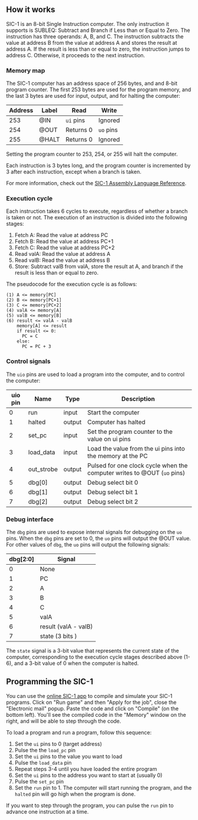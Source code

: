 <!---

This file is used to generate your project datasheet. Please fill in the information below and delete any unused
sections.

You can also include images in this folder and reference them in the markdown. Each image must be less than
512 kb in size, and the combined size of all images must be less than 1 MB.
-->

## How it works

SIC-1 is an 8-bit Single Instruction computer. The only instruction it supports is SUBLEQ: Subtract and Branch if Less than or Equal to Zero. The instruction has three operands: A, B, and C. The instruction subtracts the value at address B from the value at address A and stores the result at address A. If the result is less than or equal to zero, the instruction jumps to address C. Otherwise, it proceeds to the next instruction.

### Memory map

The SIC-1 computer has an address space of 256 bytes, and and 8-bit program counter. The first 253 bytes are used for the program memory, and the last 3 bytes are used for input, output, and for halting the computer:

| Address | Label | Read      | Write     |
|---------|-------|-----------|-----------|
| 253     | @IN   | `ui` pins | Ignored   |
| 254     | @OUT  | Returns 0 | `uo` pins |
| 255     | @HALT | Returns 0 | Ignored   |

Setting the program counter to 253, 254, or 255 will halt the computer.

Each instruction is 3 bytes long, and the program counter is incremented by 3 after each instruction, except when a branch is taken.

For more information, check out the [SIC-1 Assembly Language Reference](https://github.com/jaredkrinke/sic1/blob/master/sic1-assembly.md).

### Execution cycle

Each instruction takes 6 cycles to execute, regardless of whether a branch is taken or not. The execution of an instruction is divided into the following stages:

1. Fetch A: Read the value at address PC
2. Fetch B: Read the value at address PC+1
3. Fetch C: Read the value at address PC+2
4. Read valA: Read the value at address A
5. Read valB: Read the value at address B
6. Store: Subtract valB from valA, store the result at A, and branch if the result is less than or equal to zero.

The pseudocode for the execution cycle is as follows:

```
(1) A <= memory[PC]
(2) B <= memory[PC+1]
(3) C <= memory[PC+2]
(4) valA <= memory[A]
(5) valB <= memory[B]
(6) result <= valA - valB
    memory[A] <= result
    if result <= 0:
      PC = C
    else:
      PC = PC + 3
```

### Control signals

The `uio` pins are used to load a program into the computer, and to control the computer:

| uio pin | Name       | Type   | Description                                                             |
|---------|------------|--------|-------------------------------------------------------------------------|
| 0       | run        | input  | Start the computer                                                      |
| 1       | halted     | output | Computer has halted                                                     |
| 2       | set_pc     | input  | Set the program counter to the value on ui pins                         |
| 3       | load_data  | input  | Load the value from the ui pins into the memory at the PC               |
| 4       | out_strobe | output | Pulsed for one clock cycle when the computer writes to @OUT (`uo` pins) |
| 5       | dbg[0]     | output | Debug select bit 0                                                      |
| 6       | dbg[1]     | output | Debug select bit 1                                                      |
| 7       | dbg[2]     | output | Debug select bit 2                                                      |

### Debug interface

The `dbg` pins are used to expose internal signals for debugging on the `uo` pins. When the `dbg` pins are set to 0, the `uo` pins will output the @OUT value. For other values of `dbg`, the `uo` pins will output the following signals:

| dbg[2:0] | Signal               |
|----------|----------------------|
| 0        | None                 |
| 1        | PC                   |
| 2        | A                    |
| 3        | B                    |
| 4        | C                    |
| 5        | valA                 |
| 6        | result (valA - valB) |
| 7        | state (3 bits )      |


The `state` signal is a 3-bit value that represents the current state of the computer, corresponding to the execution cycle stages described above (1-6), and a 3-bit value of 0 when the computer is halted.

## Programming the SIC-1

You can use the [online SIC-1 app](https://jaredkrinke.itch.io/sic-1) to compile and simulate your SIC-1 programs. Click on "Run game" and then "Apply for the job", close the "Electronic mail" popup. Paste the code and click on "Compile" (on the bottom left). You'll see the compiled code in the "Memory" window on the right, and will be able to step through the code.

To load a program and run a program, follow this sequence:

1. Set the `ui` pins to 0 (target address)
2. Pulse the the `load_pc` pin
3. Set the `ui` pins to the value you want to load
4. Pulse the `load_data` pin
5. Repeat steps 3-4 until you have loaded the entire program
6. Set the `ui` pins to the address you want to start at (usually 0)
7. Pulse the `set_pc` pin
8. Set the `run` pin to 1. The computer will start running the program, and the `halted` pin will go high when the program is done.

If you want to step through the program, you can pulse the `run` pin to advance one instruction at a time.
